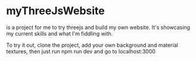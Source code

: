 # myThreeJsWebsite

is a project for me to try threejs and build my own website. It's showcasing my current skills and what I'm fiddling with. 

To try it out, clone the project, add your own background and material textures, then just run npm run dev and go to localhost:3000
